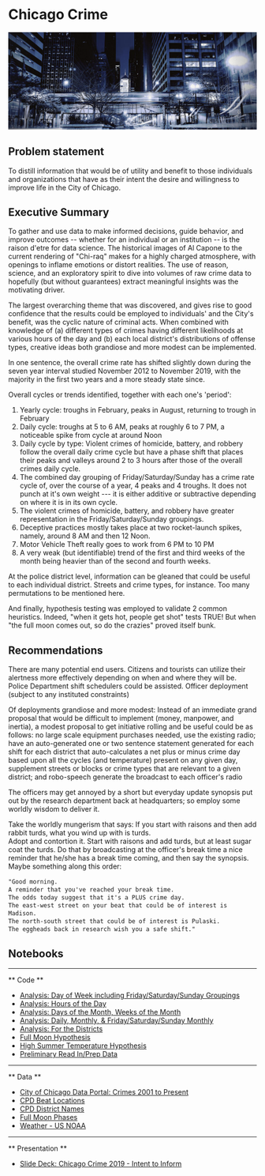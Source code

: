 # Chicago Crime

<img src="./assets/CTA_L_at_speed_looking_south_on_lasalle.png"/>

##  Problem statement

To distill information that would be of utility and benefit to those individuals and organizations that have as their intent the desire and willingness to improve life in the City of Chicago.

## Executive Summary

To gather and use data to make informed decisions, guide behavior, and improve outcomes  --  whether for an individual or an institution -- is the raison d'etre for data science.  The historical images of Al Capone to the current rendering of "Chi-raq" makes for a highly charged atmosphere, with openings to inflame emotions or distort realities.  The use of reason, science, and an exploratory spirit to dive into volumes of raw crime data to hopefully (but without guarantees) extract meaningful insights was the motivating driver.

The largest overarching theme that was discovered, and gives rise to good confidence that the results could be employed to individuals' and the City's benefit,  was the cyclic nature of criminal acts.  When combined with knowledge of (a) different types of crimes having different likelihoods at various hours of the day and (b) each local district's distributions of offense types,  creative ideas both grandiose and more modest can be implemented.

In one sentence, the overall crime rate has shifted slightly down during the seven year interval studied November 2012 to November 2019, with the majority in the first two years and a more steady state since.

Overall cycles or trends identified, together with each one's 'period':

  1) Yearly cycle: troughs in February, peaks in August, returning to trough in February
  2) Daily cycle:  troughs at 5 to 6 AM, peaks at roughly 6 to 7 PM, a noticeable spike from cycle at around Noon
  3) Daily cycle by type:  Violent crimes of homicide, battery, and robbery follow the overall daily crime cycle but have a phase shift
        that places their peaks and valleys around 2 to 3 hours after those of the overall crimes daily cycle.
  4) The combined day grouping of Friday/Saturday/Sunday has a crime rate cycle of, over the course of a year, 4 peaks and 4 troughs. It does not punch at it's own weight --- it is either additive or subtractive depending on where it is in its own cycle.
  5) The violent crimes of homicide, battery, and robbery have greater representation in the Friday/Saturday/Sunday groupings.
  6) Deceptive practices mostly takes place at two rocket-launch spikes, namely, around 8 AM and then 12 Noon.
  7) Motor Vehicle Theft really goes to work from 6 PM to 10 PM
  8) A very weak (but identifiable) trend of the first and third weeks of the month being heavier than of the second and fourth weeks.

  At the police district level, information can be gleaned that could be useful to each individual district. Streets and crime types, for instance.  Too many permutations to be mentioned here.

  And finally, hypothesis testing was employed to validate 2 common heuristics.  Indeed, "when it gets hot, people get shot" tests TRUE! But when "the full moon comes out, so do the crazies" proved itself bunk.


## Recommendations

There are many potential end users.
  Citizens and tourists can utilize their alertness more effectively depending on when and where they will be.
  Police Department shift schedulers could be assisted.
  Officer deployment (subject to any instituted constraints)

Of deployments grandiose and more modest:
  Instead of an immediate grand proposal that would be difficult to implement (money, manpower, and inertia), a modest proposal to get initiative rolling and be useful could be as follows:  no large scale equipment purchases needed, use the existing radio;  have an auto-generated one or two sentence statement generated for each shift for each district that auto-calculates a net plus or minus crime day based upon all the cycles (and temperature) present on any given day, supplement streets or blocks or crime types that are relevant to a given district; and robo-speech generate the broadcast to each officer's radio

  The officers may get annoyed by a short but everyday update synopsis put out by the research department back at headquarters;  so employ some worldly wisdom to deliver it.  

  Take the worldly mungerism that says:  If you start with raisons and then add rabbit turds, what you wind up with is turds.  
  Adopt and contortion it.  Start with raisons and add turds, but at least sugar coat the turds.  Do that by broadcasting at the officer's break time a nice reminder that he/she has a break time coming, and then say the synopsis. Maybe something along this order:

    "Good morning.  
    A reminder that you've reached your break time.
    The odds today suggest that it's a PLUS crime day.
    The east-west street on your beat that could be of interest is Madison.
    The north-south street that could be of interest is Pulaski.
    The eggheads back in research wish you a safe shift."




  ## Notebooks

  ---
  ** Code **
  * [Analysis: Day of Week including Friday/Saturday/Sunday Groupings](code/analysis_1_day_of_week_especially_fri_sat_sun.ipynb)
  * [Analysis: Hours of the Day](code/analysis_2_hours_of_the_day.ipynb)
  * [Analysis: Days of the Month,  Weeks of the Month](code/analysis_3_days_of_the_month_weeks_of_the_month.ipynb)
  * [Analysis: Daily, Monthly, & Friday/Saturday/Sunday Monthly](code/analysis_4_daily_monthly_fri_sat_sun_crime_rates.ipynb)
  * [Analysis: For the Districts](code/analysis_5_for_the_districts.ipynb)
  * [Full Moon Hypothesis](code/full_moon_hypothesis_test.ipynb)
  * [High Summer Temperature Hypothesis](code/high_summer_temperature_hypothesis_test.ipynb)
  * [Preliminary Read In/Prep Data](code/prelim_read_prep_data.ipynb)

---
** Data **
* [City of Chicago Data Portal: Crimes 2001 to Present](https://data.cityofchicago.org/Public-Safety/Crimes-2001-to-present/ijzp-q8t2)
* [CPD Beat Locations](data/CPD_beat_locations.csv)
* [CPD District Names](data/CPD_districts_by_neighborhood.csv)
* [Full Moon Phases](data/moons_file.csv)
* [Weather - US NOAA](data/noaa_weather_us.csv)

---
** Presentation **

* [Slide Deck: Chicago Crime 2019 - Intent to Inform](Chicago_Crime.pdf)
